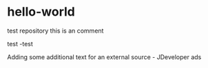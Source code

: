 # hello-world
test repository
this is an  comment

test -test



Adding some additional text for an external source - JDeveloper
ads
